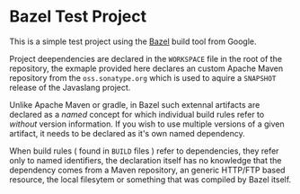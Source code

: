 # Bazel Test Project

This is a simple test project using the [Bazel](http://bazel.io) build tool from Google.

Project deependencies are declared in the `WORKSPACE` file in the root of the repository,
the exmaple provided here declares an custom Apache Maven repository from the `oss.sonatype.org`
which is used to aquire a `SNAPSHOT` release of the Javaslang project.

Unlike Apache Maven or gradle, in Bazel such extennal artifacts are declared as a
_named_ concept for which individual build rules refer to _without_ version information. If you
wish to use multiple versions of a given artifact, it needs to be declared as it's own named
dependency.

When build rules ( found in `BUILD` files ) refer to dependencies, they refer only to
named identifiers, the declaration itself has no knowledge that the dependency comes
from a Maven repository, an generic HTTP/FTP based resource, the local filesytem or something
that was compiled by Bazel itself.
